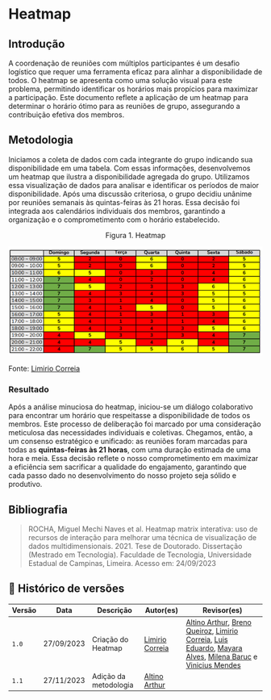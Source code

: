 # Heatmap

## Introdução

A coordenação de reuniões com múltiplos participantes é um desafio logístico que requer uma ferramenta eficaz para alinhar a disponibilidade de todos. O heatmap se apresenta como uma solução visual para este problema, permitindo identificar os horários mais propícios para maximizar a participação. Este documento reflete a aplicação de um heatmap para determinar o horário ótimo para as reuniões de grupo, assegurando a contribuição efetiva dos membros.

## Metodologia

Iniciamos a coleta de dados com cada integrante do grupo indicando sua disponibilidade em uma tabela. Com essas informações, desenvolvemos um heatmap que ilustra a disponibilidade agregada do grupo. Utilizamos essa visualização de dados para analisar e identificar os períodos de maior disponibilidade. Após uma discussão criteriosa, o grupo decidiu unânime por reuniões semanais às quintas-feiras às 21 horas. Essa decisão foi integrada aos calendários individuais dos membros, garantindo a organização e o comprometimento com o horário estabelecido.

<p align="center"> Figura 1. Heatmap</p>

![Heatmap](../assets/heatmap.png)

Fonte: [Limirio Correia](https://github.com/LimirioGuimaraes)

### Resultado

Após a análise minuciosa do heatmap, iniciou-se um diálogo colaborativo para encontrar um horário que respeitasse a disponibilidade de todos os membros. Este processo de deliberação foi marcado por uma consideração meticulosa das necessidades individuais e coletivas. Chegamos, então, a um consenso estratégico e unificado: as reuniões foram marcadas para todas as **quintas-feiras às 21 horas**, com uma duração estimada de uma hora e meia. Essa decisão reflete o nosso comprometimento em maximizar a eficiência sem sacrificar a qualidade do engajamento, garantindo que cada passo dado no desenvolvimento do nosso projeto seja sólido e produtivo.

## Bibliografia 
> ROCHA, Miguel Mechi Naves et al. Heatmap matrix interativa: uso de recursos de interação para melhorar uma técnica de visualização de dados multidimensionais. 2021. Tese de Doutorado. Dissertação (Mestrado em Tecnologia). Faculdade de Tecnologia, Universidade Estadual de Campinas, Limeira. Acesso em: 24/09/2023

## 📑 Histórico de versões 

Versão  |   Data   | Descrição | Autor(es) | Revisor(es)
--------- | ------ | ------ | ---------- | ----------
`1.0` | 27/09/2023| Criação do Heatmap |[Limirio Correia](https://github.com/LimirioGuimaraes)| [Altino Arthur](https://github.com/arthurrochamoreira), [Breno Queiroz](https://github.com/brenob6), [Limirio Correia](https://github.com/LimirioGuimaraes), [Luis Eduardo](https://github.com/LuisMiranda10), [Mayara Alves](https://github.com/Mayara-tech), [Milena Baruc](https://github.com/MilenaBaruc) e [Vinicius Mendes](https://github.com/yabamiah) 
`1.1` | 27/11/2023| Adição da metodologia |[Altino Arthur](https://github.com/arthurrochamoreira) | ||
